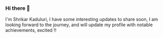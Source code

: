 ### Hi there 👋

I'm Shrikar Kaduluri, I have some interesting updates to share soon, I am looking forward to the journey, and will update my profile with notable achievements, excited !!


